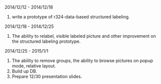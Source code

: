 2014/12/12 - 2014/12/18

1. write a prototype of r324-data-based structured labeling.

2014/12/18 - 2014/12/25

1. The ability to relabel, visible labeled picture and other improvement on the structured labeling prototype.

2014/12/25 - 2015/1/1

1. The ability to remove groups, the ability to browse pictures on popup mode, relative layout.
2. Build up DB.
3. Prepare 12/30 presentation slides.

